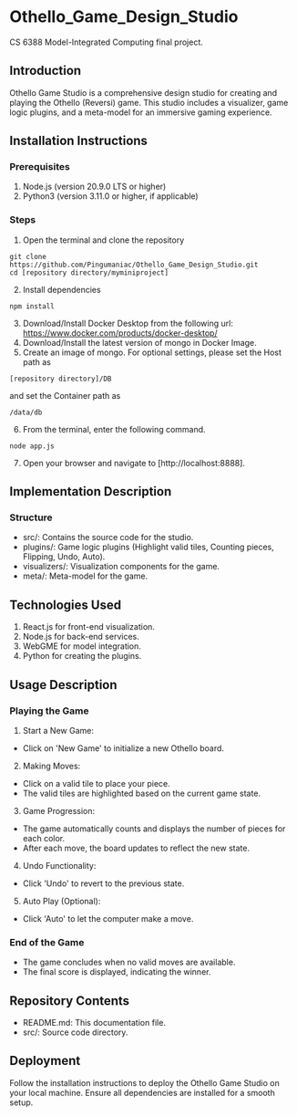 # Othello_Game_Design_Studio
CS 6388 Model-Integrated Computing final project.

## Introduction
Othello Game Studio is a comprehensive design studio for creating and playing the Othello (Reversi) game. This studio includes a visualizer, game logic plugins, and a meta-model for an immersive gaming experience.

## Installation Instructions

### Prerequisites
1. Node.js (version 20.9.0 LTS or higher)
2. Python3 (version 3.11.0 or higher, if applicable)

### Steps 
1. Open the terminal and clone the repository 
```
git clone https://github.com/Pingumaniac/Othello_Game_Design_Studio.git
cd [repository directory/myminiproject]
```
2. Install dependencies
```
npm install
```
3. Download/Install Docker Desktop from the following url: https://www.docker.com/products/docker-desktop/
4. Download/Install the latest version of mongo in Docker Image.
5. Create an image of mongo. For optional settings, please set the Host path as
```
[repository directory]/DB
```
and set the Container path as
```
/data/db
```
6. From the terminal, enter the following command.
```
node app.js
```
7. Open your browser and navigate to [http://localhost:8888].

## Implementation Description

### Structure
* src/: Contains the source code for the studio.
* plugins/: Game logic plugins (Highlight valid tiles, Counting pieces, Flipping, Undo, Auto).
* visualizers/: Visualization components for the game.
* meta/: Meta-model for the game.

## Technologies Used
1. React.js for front-end visualization.
2. Node.js for back-end services.
3. WebGME for model integration.
4. Python for creating the plugins.


## Usage Description

### Playing the Game
1. Start a New Game:
* Click on 'New Game' to initialize a new Othello board.
2. Making Moves:
* Click on a valid tile to place your piece.
* The valid tiles are highlighted based on the current game state.
3. Game Progression:
* The game automatically counts and displays the number of pieces for each color.
* After each move, the board updates to reflect the new state.
4. Undo Functionality:
* Click 'Undo' to revert to the previous state.
5. Auto Play (Optional):
* Click 'Auto' to let the computer make a move.

### End of the Game
* The game concludes when no valid moves are available.
* The final score is displayed, indicating the winner.

## Repository Contents
* README.md: This documentation file.
* src/: Source code directory.

## Deployment
Follow the installation instructions to deploy the Othello Game Studio on your local machine. Ensure all dependencies are installed for a smooth setup.
